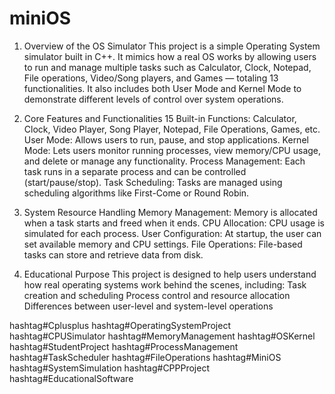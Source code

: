 # miniOS
1. Overview of the OS Simulator
This project is a simple Operating System simulator built in C++. It mimics how a real OS works by allowing users to run and manage multiple tasks such as Calculator, Clock, Notepad, File operations, Video/Song players, and Games — totaling 13 functionalities. It also includes both User Mode and Kernel Mode to demonstrate different levels of control over system operations.

2. Core Features and Functionalities
15 Built-in Functions: Calculator, Clock, Video Player, Song Player, Notepad, File Operations, Games, etc.
User Mode: Allows users to run, pause, and stop applications.
Kernel Mode: Lets users monitor running processes, view memory/CPU usage, and delete or manage any functionality.
Process Management: Each task runs in a separate process and can be controlled (start/pause/stop).
Task Scheduling: Tasks are managed using scheduling algorithms like First-Come or Round Robin.

3. System Resource Handling
Memory Management: Memory is allocated when a task starts and freed when it ends.
CPU Allocation: CPU usage is simulated for each process.
User Configuration: At startup, the user can set available memory and CPU settings.
File Operations: File-based tasks can store and retrieve data from disk.

4. Educational Purpose
This project is designed to help users understand how real operating systems work behind the scenes, including:
Task creation and scheduling
Process control and resource allocation
Differences between user-level and system-level operations

hashtag#Cplusplus hashtag#OperatingSystemProject hashtag#CPUSimulator hashtag#MemoryManagement hashtag#OSKernel hashtag#StudentProject hashtag#ProcessManagement hashtag#TaskScheduler hashtag#FileOperations hashtag#MiniOS hashtag#SystemSimulation hashtag#CPPProject hashtag#EducationalSoftware
